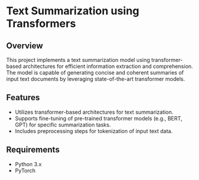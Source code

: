 # Text Summarization using Transformers
## Overview
This project implements a text summarization model using transformer-based architectures for efficient information extraction and comprehension. The model is capable of generating concise and coherent summaries of input text documents by leveraging state-of-the-art transformer models.

## Features
- Utilizes transformer-based architectures for text summarization.
- Supports fine-tuning of pre-trained transformer models (e.g., BERT, GPT) for specific summarization tasks.
- Includes preprocessing steps for tokenization of input text data.
## Requirements
- Python 3.x
- PyTorch
